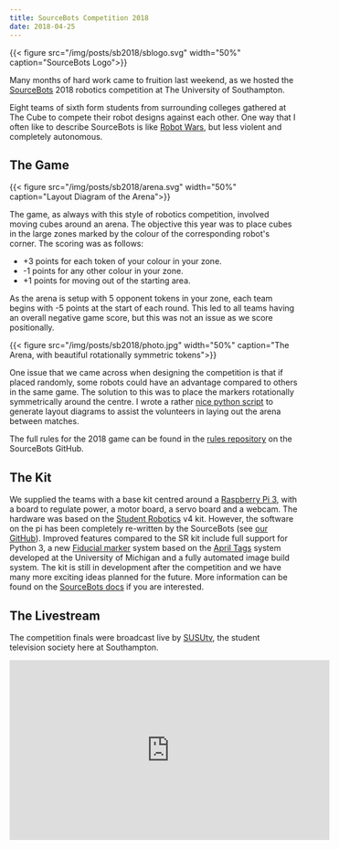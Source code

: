 ```yaml
---
title: SourceBots Competition 2018
date: 2018-04-25
---
```


{{< figure src="/img/posts/sb2018/sblogo.svg" width="50%" caption="SourceBots Logo">}}

Many months of hard work came to fruition last weekend, as we hosted the [SourceBots][sb] 2018 robotics competition at The University of Southampton.

Eight teams of sixth form students from surrounding colleges gathered at The Cube to compete their robot designs against each other. One way that I often like to describe SourceBots is like [Robot Wars][robot_wars], but less violent and completely autonomous.

## The Game

{{< figure src="/img/posts/sb2018/arena.svg" width="50%" caption="Layout Diagram of the Arena">}}

The game, as always with this style of robotics competition, involved moving cubes around an arena. The objective this year was to place cubes in the large zones marked by the colour of the corresponding robot's corner. 
The scoring was as follows:

 - +3 points for each token of your colour in your zone.
 - -1 points for any other colour in your zone.
 - +1 points for moving out of the starting area.

As the arena is setup with 5 opponent tokens in your zone, each team begins with -5 points at the start of each round. This led to all teams having an overall negative game score, but this was not an issue as we score positionally.

{{< figure src="/img/posts/sb2018/photo.jpg" width="50%" caption="The Arena, with beautiful rotationally symmetric tokens">}}

One issue that we came across when designing the competition is that if placed randomly, some robots could have an advantage compared to others in the same game. The solution to this was to place the markers rotationally symmetrically around the centre. I wrote a rather [nice python script][zone-gen] to generate layout diagrams to assist the volunteers in laying out the arena between matches.

The full rules for the 2018 game can be found in the [rules repository][rules] on the SourceBots GitHub.

## The Kit

We supplied the teams with a base kit centred around a [Raspberry Pi 3][raspi], with a board to regulate power, a motor board, a servo board and a webcam. The hardware was based on the [Student Robotics][sr] v4 kit. However, the software on the pi has been completely re-written by the SourceBots (see [our GitHub][sb-gh]). Improved features compared to the SR kit include full support for Python 3, a new [Fiducial marker][markers] system based on the [April Tags][april-tags] system developed at the University of Michigan and a fully automated image build system.
The kit is still in development after the competition and we have many more exciting ideas planned for the future. More information can be found on the [SourceBots docs][sb-docs] if you are interested.

## The Livestream

The competition finals were broadcast live by [SUSUtv][susu-tv], the student television society here at Southampton. 

<iframe src="https://www.facebook.com/plugins/video.php?href=https%3A%2F%2Fwww.facebook.com%2FSUSUtv%2Fvideos%2F1891818877517292%2F&show_text=0&width=560" width="560" height="315" style="border:none;overflow:hidden" scrolling="no" frameborder="0" allowTransparency="true" allowFullScreen="true"></iframe>



[april-tags]: https://april.eecs.umich.edu/software/apriltag.html
[sb]: https://sourcebots.org
[sb-docs]: https://docs.bsourcebots.org
[sb-gh]: https://github.com/sourcebots/
[robot_wars]: https://en.wikipedia.org/wiki/Robot_Wars_(TV_series)
[raspi]: http://raspberrypi.org
[sr]: https://studentrobotics.org/
[markers]: https://en.wikipedia.org/wiki/Fiducial_marker
[zone-gen]: https://github.com/sourcebots/sb2018-zone-layout-generator
[rules]: https://github.com/sourcebots/sb2018-rules
[susu-tv]: https://www.facebook.com/SUSUtv/
